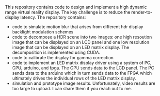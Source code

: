 This repository contains code to design and implement a high dynamic range virtual reality display. The key challenge is to reduce the render-to-display latency. The repository contains:

- code to simulate motion blur that arises from different hdr display backlight modulation schemes
- code to decompose a HDR scene into two images: one high resoution image that can be displayed on an LCD panel and one low resolution image that can be displayed on an LED matrix display. The decomposition is implemented using CUDA.
- code to calibrate the display for gamma correction
- code to implement an LED matrix display driver using a system of PC, GPU, arduino, and fpga. The GPU sends data to the LCD panel. The PC sends data to the arduino which in turn sends data to the FPGA which ultimately drives the individual rows of the LED matrix display.
- simulation and prototype image results. Unfortunately, video results are too large to upload. I can share them if you reach out to me.